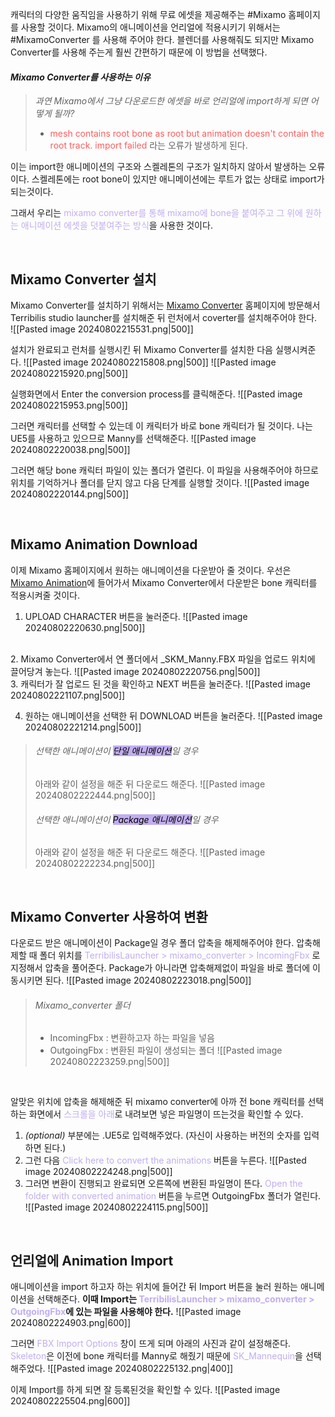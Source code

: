 캐릭터의 다양한 움직임을 사용하기 위해 무료 에셋을 제공해주는 #Mixamo 홈페이지를 사용할 것이다. Mixamo의 애니메이션을 언리얼에 적용시키기 위해서는 #MixamoConverter 를 사용해 주어야 한다. 블렌더를 사용해줘도 되지만 Mixamo Converter를 사용해 주는게 훨씬 간편하기 때문에 이 방법을 선택했다. 

#### *Mixamo Converter를 사용하는 이유*

>*과연 Mixamo에서 그냥 다운로드한 에셋을 바로 언리얼에 import하게 되면 어떻게 될까?*
>
>- <span style="color:rgb(255, 92, 92)">mesh contains root bone as root but animation doesn't contain the root track. import failed </span>라는 오류가 발생하게 된다.
>
이는 import한 애니메이션의 구조와 스켈레톤의 구조가 일치하지 않아서 발생하는 오류이다. 스켈레톤에는 root bone이 있지만 애니메이션에는 루트가 없는 상태로 import가 되는것이다. 
>
그래서 우리는 <span style="color:rgb(193, 173, 240)">mixamo converter를 통해 mixamo에 bone을 붙여주고 그 위에 원하는 애니메이션 에셋을 덧붙여주는 방식</span>을 사용한 것이다.

<br>

## Mixamo Converter 설치
Mixamo Converter를 설치하기 위해서는 [Mixamo Converter](https://terribilisstudio.fr/?section=LAUNCHER) 홈페이지에 방문해서 Terribilis studio launcher를 설치해준 뒤 런처에서 coverter를 설치해주어야 한다.  
![[Pasted image 20240802215531.png|500]]

설치가 완료되고 런처를 실행시킨 뒤 Mixamo Converter를 설치한 다음 실행시켜준다.
![[Pasted image 20240802215808.png|500]]
![[Pasted image 20240802215920.png|500]]

실행화면에서 Enter the conversion process를 클릭해준다. 
![[Pasted image 20240802215953.png|500]]

그러면 캐릭터를 선택할 수 있는데 이 캐릭터가 바로 bone 캐릭터가 될 것이다. 나는 UE5를 사용하고 있으므로 Manny를 선택해준다.
![[Pasted image 20240802220038.png|500]]

그러면 해당 bone 캐릭터 파일이 있는 폴더가 열린다. 이 파일을 사용해주어야 하므로 위치를 기억하거나 폴더를 닫지 않고 다음 단계를 실행할 것이다.
![[Pasted image 20240802220144.png|500]]

<br>

## Mixamo Animation Download
이제 Mixamo 홈페이지에서 원하는 애니메이션을 다운받아 줄 것이다. 우선은 [Mixamo Animation](https://www.mixamo.com/#/?page=1&type=Motion%2CMotionPack)에 들어가서 Mixamo Converter에서 다운받은 bone 캐릭터를 적용시켜줄 것이다. 
 1. UPLOAD CHARACTER 버튼을 눌러준다.
![[Pasted image 20240802220630.png|500]]
<br>
2. Mixamo Converter에서 연 폴더에서 _SKM_Manny.FBX 파일을 업로드 위치에 끌어당겨 놓는다.
![[Pasted image 20240802220756.png|500]]
<br>
3. 캐릭터가 잘 업로드 된 것을 확인하고 NEXT 버튼을 눌러준다.
![[Pasted image 20240802221107.png|500]]

4. 원하는 애니메이션을 선택한 뒤 DOWNLOAD 버튼을 눌러준다.
![[Pasted image 20240802221214.png|500]]

> ###### 선택한 애니메이션이 <mark style="background: rgb(193, 173, 240)">단일 애니메이션</mark>일 경우
> 아래와 같이 설정을 해준 뒤 다운로드 해준다.
> ![[Pasted image 20240802222444.png|500]]
> ###### 선택한 애니메이션이 <mark style="background: rgb(193, 173, 240)">Package 애니메이션</mark>일 경우
> 아래와 같이 설정을 해준 뒤 다운로드 해준다.
> ![[Pasted image 20240802222234.png|500]]

<br>

## Mixamo Converter 사용하여 변환
다운로드 받은 애니메이션이 Package일 경우 폴더 압축을 해제해주어야 한다. 압축해제할 때 폴더 위치를 <span style="color:rgb(193, 173, 240)">TerribilisLauncher > mixamo_converter > IncomingFbx</span> 로 지정해서 압축을 풀어준다. Package가 아니라면 압축해제없이 파일을 바로 폴더에 이동시키면 된다.
![[Pasted image 20240802223018.png|500]]

>###### Mixamo_converter 폴더
>- IncomingFbx : 변환하고자 하는 파일을 넣음
>- OutgoingFbx : 변환된 파일이 생성되는 폴더
>![[Pasted image 20240802223259.png|500]]

<br>

알맞은 위치에 압축을 해제해준 뒤 mixamo converter에 아까 전 bone 캐릭터를 선택하는 화면에서 <span style="color:rgb(193, 173, 240)">스크롤을 아래</span>로 내려보면 넣은 파일명이 뜨는것을 확인할 수 있다. 
1. _(optional)_ 부분에는 .UE5로 입력해주었다. (자신이 사용하는 버전의 숫자를 입력하면 된다.)
2. 그런 다음 <span style="color:rgb(193, 173, 240)">Click here to convert the animations</span> 버튼을 누른다.
![[Pasted image 20240802224248.png|500]]
3. 그러면 변환이 진행되고 완료되면 오른쪽에 변환된 파일명이 뜬다. <span style="color:rgb(193, 173, 240)">Open the folder with converted animation</span> 버튼을 누르면 OutgoingFbx 폴더가 열린다.
![[Pasted image 20240802224115.png|500]]

<br>

## 언리얼에 Animation Import
애니메이션을 import 하고자 하는 위치에 들어간 뒤 Import 버튼을 눌러 원하는 애니메이션을 선택해준다. __이때 Import는 <span style="color:rgb(193, 173, 240)">TerribilisLauncher > mixamo_converter > OutgoingFbx</span>에 있는 파일을 사용해야 한다.__
![[Pasted image 20240802224903.png|600]]

그러면 <span style="color:rgb(193, 173, 240)">FBX Import Options</span> 창이 뜨게 되며 아래의 사진과 같이 설정해준다. <span style="color:rgb(193, 173, 240)">Skeleton</span>은 이전에 bone 캐릭터를 Manny로 해줬기 때문에 <span style="color:rgb(193, 173, 240)">SK_Mannequin</span>을 선택해주었다.
![[Pasted image 20240802225132.png|400]]

이제 Import를 하게 되면 잘 등록된것을 확인할 수 있다.
![[Pasted image 20240802225504.png|600]]
